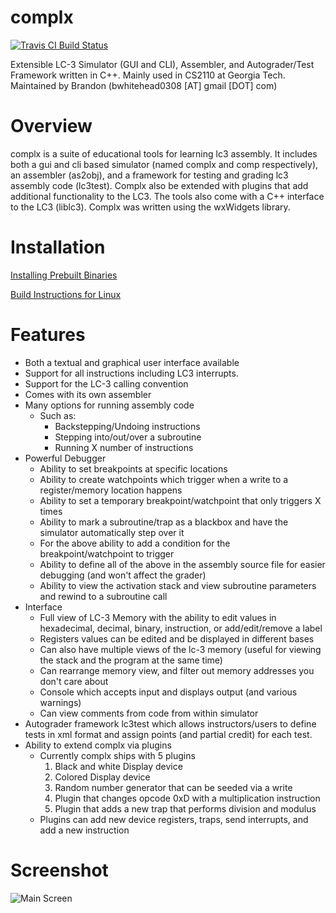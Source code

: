 complx
======
[![Travis CI Build Status](https://travis-ci.org/TricksterGuy/complx.svg?branch=master)](https://travis-ci.org/TricksterGuy/complx)

Extensible LC-3 Simulator (GUI and CLI), Assembler, and Autograder/Test Framework written in C++. Mainly used in CS2110 at Georgia Tech.  Maintained by Brandon (bwhitehead0308 [AT] gmail [DOT] com)

# Overview
complx is a suite of educational tools for learning lc3 assembly. It includes both a gui and cli based simulator (named complx and comp respectively), an assembler (as2obj), and a framework for testing and grading lc3 assembly code (lc3test).  Complx also be extended with plugins that add additional functionality to the LC3.  The tools also come with a C++ interface to the LC3 (liblc3). Complx was written using the wxWidgets library.

# Installation

[Installing Prebuilt Binaries](https://github.com/TricksterGuy/complx/wiki/Installing-Prebuilt-Binaries)

[Build Instructions for Linux](https://github.com/TricksterGuy/complx/wiki/Building-for-Linux)

# Features
* Both a textual and graphical user interface available
* Support for all instructions including LC3 interrupts.
* Support for the LC-3 calling convention
* Comes with its own assembler
* Many options for running assembly code
  * Such as:
    * Backstepping/Undoing instructions
    * Stepping into/out/over a subroutine
    * Running X number of instructions
* Powerful Debugger
  * Ability to set breakpoints at specific locations
  * Ability to create watchpoints which trigger when a write to a register/memory location happens
  * Ability to set a temporary breakpoint/watchpoint that only triggers X times
  * Ability to mark a subroutine/trap as a blackbox and have the simulator automatically step over it
  * For the above ability to add a condition for the breakpoint/watchpoint to trigger
  * Ability to define all of the above in the assembly source file for easier debugging (and won't affect the grader)
  * Ability to view the activation stack and view subroutine parameters and rewind to a subroutine call
* Interface
  * Full view of LC-3 Memory with the ability to edit values in hexadecimal, decimal, binary, instruction, or add/edit/remove a label
  * Registers values can be edited and be displayed in different bases
  * Can also have multiple views of the lc-3 memory (useful for viewing the stack and the program at the same time)
  * Can rearrange memory view, and filter out memory addresses you don't care about
  * Console which accepts input and displays output (and various warnings)
  * Can view comments from code from within simulator
* Autograder framework lc3test which allows instructors/users to define tests in xml format and assign points (and partial credit) for each test.
* Ability to extend complx via plugins
  * Currently complx ships with 5 plugins
    1. Black and white Display device
    2. Colored Display device
    3. Random number generator that can be seeded via a write
    4. Plugin that changes opcode 0xD with a multiplication instruction
    5. Plugin that adds a new trap that performs division and modulus
  * Plugins can add new device registers, traps, send interrupts, and add a new instruction

# Screenshot
![Main Screen](https://github.com/TricksterGuy/complx/blob/master/doc/main_screen.png)
